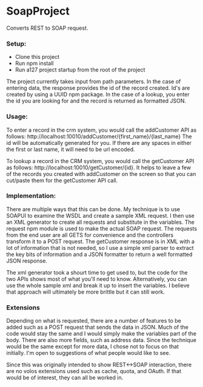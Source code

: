 # SoapProject

Converts REST to SOAP request.

### Setup:
 * Clone this project
 * Run npm install
 * Run a127 project startup from the root of the project


The project currently takes input from path parameters.  In the case of entering data, the response provides the id of the record created.  Id's are created by using a UUID npm package.  In the case of a lookup, you enter the id you are looking for and the record is returned as formatted JSON.

### Usage:
To enter a record in the crm system, you would call the addCustomer API as follows:
http://localhost:10010/addCustomer/{first_name}/{last_name}
The id will be automatically generated for you.  If there are any spaces in either the first or last name, it will need to be url encoded.

To lookup a record in the CRM system, you would call the getCustomer API as follows:
http://localhost:10010/getCustomer/{id}.  It helps to leave a few of the records you created with addCustomer on the screen so that you can cut/paste them for the getCustomer API call.

### Implementation:
There are multiple ways that this can be done.  My technique is to use SOAPUI to examine the WSDL and create a sample XML request.  I then use an XML generator to create all requests and substitute in the variables.  The request npm module is used to make the actual SOAP request.  The requests from the end user are all GETS for convenience and the controllers transform it to a POST request.  The getCustomer response is in XML with a lot of information that is not needed, so I use a simple xml parser to extract the key bits of information and a JSON formatter to return a well formatted JSON response.

The xml generator took a shourt time to get used to, but the code for the two APIs shows most of what you'll need to know.  Alternatively, you can use the whole sample xml and break it up to insert the variables.  I believe that approach will ultimately be more brittle but it can still work.

### Extensions
Depending on what is requested, there are a number of features to be added such as a POST request that sends the data in JSON.  Much of the code would stay the same and I would simply make the variables part of the body.  There are also more fields, such as address data.  Since the technique would be the same except for more data, I chose not to focus on that initially.  I'm open to suggestions of what people would like to see.

Since this was originally intended to show REST<->SOAP interaction, there are no volos extensions used such as cache, quota, and OAuth.  If that would be of interest, they can all be worked in.
